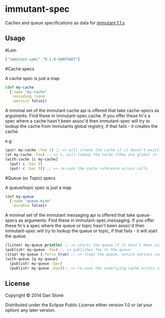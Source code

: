 # immutant-spec

Caches and queue specifications as data for [immutant 1.1.x](http://immutant.org/)

## Usage

#Lein

```clojure
["immutant-spec" "0.1.0-SNAPSHOT"]
```

#Cache specs

A cache spec is just a map

```clojure
(def my-cache
  {:name "my-cache"
   :encoding :none
   :persist false})
```

A minimal set of the immutant cache api is offered that take cache-specs as arguments.
Find these in immutant-spec.cache. If you offer these fn's a spec where a cache hasn't been assoc'd
then immutant-spec will try to lookup the cache from immutants global registry, if that fails - it creates the cache.

e.g

```clojure
(put! my-cache :foo 1) ;; => will create the cache if it doesn't exist, and add the value 1 @ :foo
(at my-cache :foo) ;; => 1, will lookup the cache (they are global in immutant) and retrieve the value @ :foo
(with-cache [c my-cache]
  (put! c :bar 2)
  (put! c :bar 3)) ;; => re-uses the cache reference across calls
```

#Queue (or Topic) specs

A queue/topic spec is just a map

```clojure
(def my-queue
  {:name "queue.mine"
   :durable false})
```

A minimal set of the immutant messaging api is offered that take queue-specs as arguments.
Find these in immutant-spec.messaging. If you offer these fn's a spec where the queue or topic hasn't been assoc'd
then immutant-spec will try to lookup the queue or topic, if that fails - it will start the queue.

```clojure
(listen! my-queue println) ;; => starts the queue if it hasn't been started and registers a listener.
(publish! my-queue :foo) ;; => publishes foo to the queue
(stop! my-queue {:force true) ;; => stops the queue, notice options can still be passed
(with-queue [q my-queue]
  (publish! my-queue :bar)
  (publish! my-queue :baz));; => re-uses the underlying cache across calls, and re-uses the underlying connection to HornetQ
```


## License

Copyright © 2014 Dan Stone

Distributed under the Eclipse Public License either version 1.0 or (at
your option) any later version.
